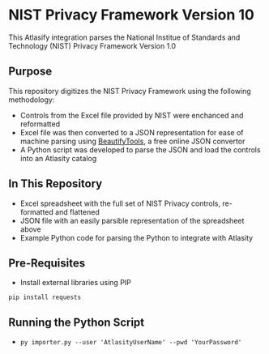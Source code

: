 # NIST Privacy Framework Version 10

This Atlasify integration parses the National Institue of Standards and Technology (NIST) Privacy Framework Version 1.0

## Purpose

This repository digitizes the NIST Privacy Framework using the following methodology:

- Controls from the Excel file provided by NIST were enchanced and reformatted
- Excel file was then converted to a JSON representation for ease of machine parsing using [BeautifyTools](http://beautifytools.com/excel-to-json-converter.php), a free online JSON convertor
- A Python script was developed to parse the JSON and load the controls into an Atlasity catalog

## In This Repository

- Excel spreadsheet with the full set of NIST Privacy controls, re-formatted and flattened
- JSON file with an easily parsible representation of the spreadsheet above
- Example Python code for parsing the Python to integrate with Atlasity

## Pre-Requisites

- Install external libraries using PIP

`pip install requests`

## Running the Python Script

- `py importer.py --user 'AtlasityUserName' --pwd 'YourPassword'`